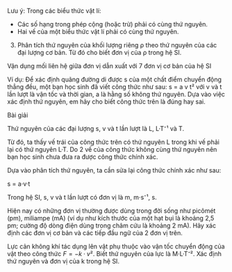 Lưu ý: Trong các biểu thức vật lí:
- Các số hạng trong phép cộng (hoặc trừ) phải có cùng thứ nguyên.
- Hai vế của một biểu thức vật lí phải có cùng thứ nguyên.

3. Phân tích thứ nguyên của khối lượng riêng ρ theo thứ nguyên của các đại lượng cơ bản. Từ đó cho biết đơn vị của ρ trong hệ SI.

Vận dụng mối liên hệ giữa đơn vị dẫn xuất với 7 đơn vị cơ bản của hệ SI

Ví dụ: Để xác định quãng đường di được s của một chất điểm chuyển động thẳng đều, một bạn học sinh đã viết công thức như sau: s = a v t² với v và t lần lượt là vận tốc và thời gian, a là hằng số không thứ nguyên. Dựa vào việc xác định thứ nguyên, em hãy cho biết công thức trên là đúng hay sai.

Bài giải

Thứ nguyên của các đại lượng s, v và t lần lượt là L, L·T⁻¹ và T.

Từ đó, ta thấy vế trái của công thức trên có thứ nguyên L trong khi vế phải lại có thứ nguyên L·T. Do 2 vế của công thức không cùng thứ nguyên nên bạn học sinh chưa đưa ra được công thức chính xác.

Dựa vào phân tích thứ nguyên, ta cần sửa lại công thức chính xác như sau:

s = a·v·t

Trong hệ SI, s, v và t lần lượt có đơn vị là m, m·s⁻¹, s.

Hiện nay có những đơn vị thường được dùng trong đời sống như picômét (pm), miliampe (mA) (ví dụ như kích thước của một hạt bụi là khoảng 2,5 pm; cường độ dòng điện dùng trong châm cứu là khoảng 2 mA). Hãy xác định các đơn vị cơ bản và các tiếp đầu ngữ của 2 đơn vị trên.

Lực cản không khí tác dụng lên vật phụ thuộc vào vận tốc chuyển động của vật theo công thức $F = -k·v²$. Biết thứ nguyên của lực là M·L·T⁻². Xác định thứ nguyên và đơn vị của k trong hệ SI.
